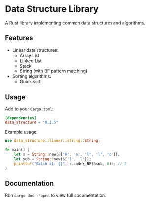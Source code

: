 # Data Structure Library

A Rust library implementing common data structures and algorithms.

## Features

- Linear data structures:
  - Array List
  - Linked List
  - Stack
  - String (with BF pattern matching)
- Sorting algorithms:
  - Quick sort

## Usage

Add to your `Cargo.toml`:
```toml
[dependencies]
data_structure = "0.1.5"
```

Example usage:
```rust
use data_structure::linear::string::String;

fn main() {
    let s = String::new(&['H', 'e', 'l', 'l', 'o']);
    let sub = String::new(&['l', 'l']);
    println!("Match at: {}", s.index_BF(&sub, 0)); // 2
}
```

## Documentation

Run `cargo doc --open` to view full documentation.
